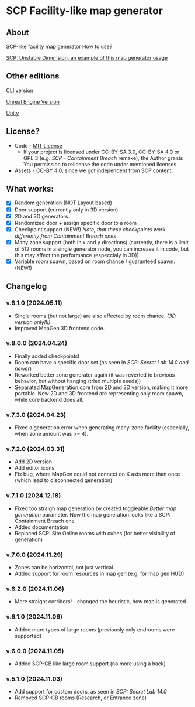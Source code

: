 # SCP Facility-like map generator
## About

SCP-like facility map generator
[How to use?](/docs/how_to_use.md)

[SCP: Unstable Dimension, an example of this map generator usage](https://github.com/Yni-Viar/scp-unstable-dimension)

## Other editions

[CLI version](https://github.com/Yni-Viar/scp-mapgen-cli)

[Unreal Engine Version](https://github.com/Yni-Viar/grid-mapgen-ue)

[Unity](https://github.com/Yni-Viar/Yni-Viar/blob/main/scp-mapgen-on-unity.md)


## License?
- Code - [MIT License](/LICENSE.MIT)
  - If your project is licensed under CC-BY-SA 3.0, CC-BY-SA 4.0 or GPL 3 (e.g. *SCP - Containment Breach* remake), the Author grants You permission to relicense the code under mentioned licenses.
- Assets - [CC-BY 4.0](/LICENSE.ASSETS), since we got independent from SCP content.

## What works:
- [x] Random generation (NOT Layout based)
- [x] Door support (currently only in 3D version)
- [x] 2D and 3D generators.
- [x] Randomized door + assign specific door to a room
- [x] Checkpoint support (NEW!) *Note, that these checkpoints work differently from Containment Breach ones*
- [x] Many zone support (both in x and y directions) (currently, there is a limit of 512 rooms in a single generator node, you can increase it in code, but this may affect the performance (especcialy in 3D))
- [x] Variable room spawn, based on room chance / guaranteed spawn.  (NEW!)

## Changelog
### v.8.1.0 (2024.05.11)
- Single rooms (but not large) are also affected by room chance. *(3D version only!!!)*
- Improved MapGen 3D frontend code.
### v.8.0.0 (2024.04.24)
- Finally added checkpoints!
- Room can have a specific door set (as seen in *SCP: Secret Lab 14.0 and newer*)
- Reworked better zone generator again (it was reverted to brevious behavior, but without hanging (tried multiple seeds))
- Separated MapGeneration core from 2D and 3D version, making it more portable. Now 2D and 3D frontend are representing only room spawn, while core backend does all.
### v.7.3.0 (2024.04.23)
- Fixed a generation error when generating many-zone facility (especially, when zone amount was >= 4).
### v.7.2.0 (2024.03.31)
- Add 2D version
- Add editor icons
- Fix bug, where MapGen could not connect on X axis more than once (which lead to disconnected generation)
### v.7.1.0 (2024.12.18)
- Fixed too straigh map generation by created toggleable *Better map generation* parameter. Now the map generation looks like a SCP: Containment Breach one
- Added documentation
- Replaced SCP: Site Online rooms with cubes (for better visibility of generation)
### v.7.0.0 (2024.11.29)
- Zones can be horizontal, not just vertical.
- Added support for room resources in map gen (e.g. for map gen HUD)
### v.6.2.0 (2024.11.06)
- More straight corridors! - changed the heuristic, how map is generated.
### v.6.1.0 (2024.11.06)
- Added more types of large rooms (previously only endrooms were supported)
### v.6.0.0 (2024.11.05)
- Added SCP-CB like large room support (no more using a hack)
### v.5.1.0 (2024.11.03)
- Add support for custom doors, as seen in *SCP: Secret Lab 14.0*
- Removed SCP-CB rooms (Research, or Entrance zone)